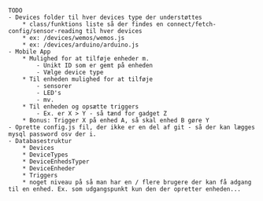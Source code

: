 
	TODO
	- Devices folder til hver devices type der understøttes
		* class/funktions liste så der findes en connect/fetch-config/sensor-reading til hver devices
		* ex: /devices/wemos/wemos.js
		* ex: /devices/arduino/arduino.js
	- Mobile App
		* Mulighed for at tilføje enheder m.
			- Unikt ID som er gemt på enheden
			- Vælge device type
		* Til enheden mulighed for at tilføje 
			- sensorer 
			- LED's 
			- mv.
		* Til enheden og opsætte triggers
			- Ex. er X > Y - så tænd for gadget Z
		* Bonus: Trigger X på enhed A, så skal enhed B gøre Y
	- Oprette config.js fil, der ikke er en del af git - så der kan lægges mysql password osv der i.
	- Databasestruktur
		* Devices
		* DeviceTypes
		* DeviceEnhedsTyper
		* DeviceEnheder
		* Triggers
		* noget niveau på så man har en / flere brugere der kan få adgang til en enhed. Ex. som udgangspunkt kun den der opretter enheden...


